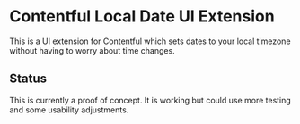 # Contentful Local Date UI Extension

This is a UI extension for Contentful which sets dates to your local timezone without having to worry about time changes.

## Status

This is currently a proof of concept. It is working but could use more testing and some usability adjustments.
